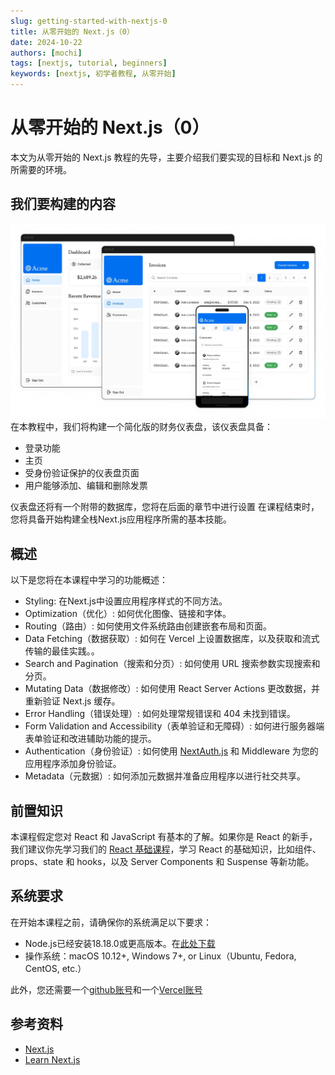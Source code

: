 ```yaml
---
slug: getting-started-with-nextjs-0
title: 从零开始的 Next.js（0）
date: 2024-10-22
authors: [mochi]
tags: [nextjs, tutorial, beginners]
keywords: [nextjs, 初学者教程, 从零开始]
---
```

# 从零开始的 Next.js（0）

本文为从零开始的 Next.js 教程的先导，主要介绍我们要实现的目标和 Next.js 的所需要的环境。

<!-- truncate -->

## 我们要构建的内容

![构建内容](./images/nextjs-0-1.png)
    在本教程中，我们将构建一个简化版的财务仪表盘，该仪表盘具备：
- 登录功能
- 主页
- 受身份验证保护的仪表盘页面
- 用户能够添加、编辑和删除发票

仪表盘还将有一个附带的数据库，您将在后面的章节中进行设置
在课程结束时，您将具备开始构建全栈Next.js应用程序所需的基本技能。

## 概述

 以下是您将在本课程中学习的功能概述：
- Styling: 在Next.js中设置应用程序样式的不同方法。
- Optimization（优化）: 如何优化图像、链接和字体。
- Routing（路由）: 如何使用文件系统路由创建嵌套布局和页面。
- Data Fetching（数据获取）: 如何在 Vercel 上设置数据库，以及获取和流式传输的最佳实践。。
- Search and Pagination（搜索和分页）: 如何使用 URL 搜索参数实现搜索和分页。
- Mutating Data（数据修改）: 如何使用 React Server Actions 更改数据，并重新验证 Next.js 缓存。
- Error Handling（错误处理）: 如何处理常规错误和 404 未找到错误。
- Form Validation and Accessibility（表单验证和无障碍）: 如何进行服务器端表单验证和改进辅助功能的提示。
- Authentication（身份验证）: 如何使用 [NextAuth.js](https://next-auth.js.org/) 和 Middleware 为您的应用程序添加身份验证。
- Metadata（元数据）: 如何添加元数据并准备应用程序以进行社交共享。

## 前置知识

本课程假定您对 React 和 JavaScript 有基本的了解。如果你是 React 的新手，我们建议你先学习我们的 [React 基础课程](https://nextjs.org/learn/react-foundations)，学习 React 的基础知识，比如组件、props、state 和 hooks，以及 Server Components 和 Suspense 等新功能。

## 系统要求

在开始本课程之前，请确保你的系统满足以下要求：
- Node.js已经安装18.18.0或更高版本。在[此处下载](https://nodejs.org/zh-cn)
- 操作系统：macOS 10.12+, Windows 7+, or Linux（Ubuntu, Fedora, CentOS, etc.）

此外，您还需要一个[github账号](https://github.com/)和一个[Vercel账号](https://vercel.com/)

## 参考资料
- [Next.js](https://nextjs.org/)
- [Learn Next.js](https://nextjs.org/learn/dashboard-app)

